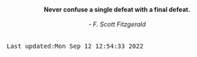 
<div align="center"><b><span>Never confuse a single defeat with a final defeat.</span></b><br><br><i> - F. Scott Fitzgerald</i></div>
<br><br><kbd>Last updated:Mon Sep 12 12:54:33 2022</kbd>